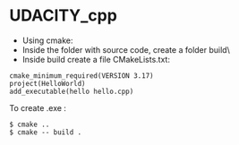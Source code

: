 # UDACITY_cpp

- Using cmake:
- Inside the folder with source code, create a folder build\
- Inside build create a file CMakeLists.txt:

```
cmake_minimum_required(VERSION 3.17)
project(HelloWorld)
add_executable(hello hello.cpp)
```

To create .exe :
```
$ cmake ..
$ cmake -- build .
```
